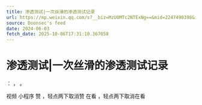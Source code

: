 ```yaml
---
title: 渗透测试|一次丝滑的渗透测试记录
url: https://mp.weixin.qq.com/s?__biz=MzU0MTc2NTExNg==&mid=2247490398&idx=1&sn=6b965a875f180f0fb2aaf6f42aadf50e
source: Doonsec's feed
date: 2024-06-03
fetch_date: 2025-10-06T17:31:10.367058
---
```


# 渗透测试|一次丝滑的渗透测试记录

：
，
。

视频
小程序
赞
，轻点两下取消赞
在看
，轻点两下取消在看